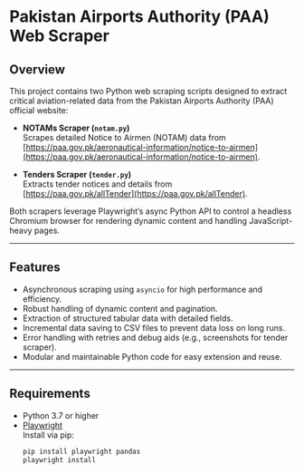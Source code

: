 # Pakistan Airports Authority (PAA) Web Scraper

## Overview

This project contains two Python web scraping scripts designed to extract critical aviation-related data from the Pakistan Airports Authority (PAA) official website:

- **NOTAMs Scraper (`notam.py`)**  
  Scrapes detailed Notice to Airmen (NOTAM) data from  
  [https://paa.gov.pk/aeronautical-information/notice-to-airmen](https://paa.gov.pk/aeronautical-information/notice-to-airmen).

- **Tenders Scraper (`tender.py`)**  
  Extracts tender notices and details from  
  [https://paa.gov.pk/allTender](https://paa.gov.pk/allTender).

Both scrapers leverage Playwright’s async Python API to control a headless Chromium browser for rendering dynamic content and handling JavaScript-heavy pages.

---

## Features

- Asynchronous scraping using `asyncio` for high performance and efficiency.
- Robust handling of dynamic content and pagination.
- Extraction of structured tabular data with detailed fields.
- Incremental data saving to CSV files to prevent data loss on long runs.
- Error handling with retries and debug aids (e.g., screenshots for tender scraper).
- Modular and maintainable Python code for easy extension and reuse.

---

## Requirements

- Python 3.7 or higher
- [Playwright](https://playwright.dev/python/)  
  Install via pip:
  ```bash
  pip install playwright pandas
  playwright install
